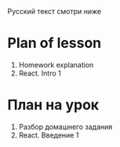 Русский текст смотри ниже

# Plan of lesson <br/>
1. Homework explanation <br/>
2. React. Intro 1  <br/>


# План на урок <br/>
1. Разбор домашнего задания  <br/>
2. React. Введение 1  <br/>
